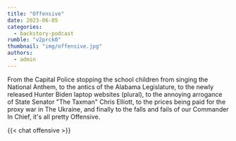 ```yaml
---
title: "Offensive"
date: 2023-06-05
categories: 
  - backstory-podcast
rumble: "v2prck0"
thumbnail: "img/offensive.jpg"
authors: 
  - admin
---
```


From the Capital Police stopping the school children from singing the National Anthem, to the antics of the Alabama Legislature, to the newly released Hunter Biden laptop websites (plural), to the annoying arrogance of State Senator "The Taxman" Chris Elliott, to the prices being paid for the proxy war in The Ukraine, and finally to the falls and fails of our Commander In Chief, it's all pretty Offensive.

{{< chat offensive >}}